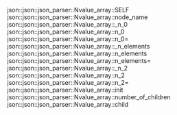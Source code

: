 json::json::json_parser::Nvalue_array::SELF
json::json::json_parser::Nvalue_array::node_name
json::json::json_parser::Nvalue_array::_n_0
json::json::json_parser::Nvalue_array::n_0
json::json::json_parser::Nvalue_array::n_0=
json::json::json_parser::Nvalue_array::_n_elements
json::json::json_parser::Nvalue_array::n_elements
json::json::json_parser::Nvalue_array::n_elements=
json::json::json_parser::Nvalue_array::_n_2
json::json::json_parser::Nvalue_array::n_2
json::json::json_parser::Nvalue_array::n_2=
json::json::json_parser::Nvalue_array::init
json::json::json_parser::Nvalue_array::number_of_children
json::json::json_parser::Nvalue_array::child